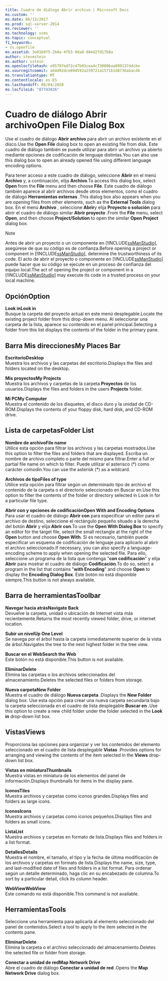 ```yaml
---
title: Cuadro de diálogo Abrir archivo | Microsoft Docs
ms.custom: ''
ms.date: 06/13/2017
ms.prod: sql-server-2014
ms.reviewer: ''
ms.technology: ssms
ms.topic: conceptual
f1_keywords:
- vs.openfile
ms.assetid: 3e01b9f5-2b0a-4fb3-9da8-984d27d17b8a
author: stevestein
ms.author: sstein
ms.openlocfilehash: e95797edf2c47b93cea4c730006aa8991374dcbe
ms.sourcegitcommit: ad4d92dce894592a259721a1571b1d8736abacdb
ms.translationtype: MT
ms.contentlocale: es-ES
ms.lasthandoff: 08/04/2020
ms.locfileid: "87743826"
---
```

# <a name="open-file-dialog-box"></a><span data-ttu-id="71d29-102">Cuadro de diálogo Abrir archivo</span><span class="sxs-lookup"><span data-stu-id="71d29-102">Open File Dialog Box</span></span>
  <span data-ttu-id="71d29-103">Use el cuadro de diálogo **Abrir archivo** para abrir un archivo existente en el disco.</span><span class="sxs-lookup"><span data-stu-id="71d29-103">Use the **Open File** dialog box to open an existing file from disk.</span></span> <span data-ttu-id="71d29-104">Este cuadro de diálogo también se puede utilizar para abrir un archivo ya abierto mediante opciones de codificación de lenguaje distintas.</span><span class="sxs-lookup"><span data-stu-id="71d29-104">You can also use this dialog box to open an already opened file using different language encoding options.</span></span>  
  
 <span data-ttu-id="71d29-105">Para tener acceso a este cuadro de diálogo, seleccione **Abrir** en el menú **Archivo** y, a continuación, elija **Archivo**.</span><span class="sxs-lookup"><span data-stu-id="71d29-105">To access this dialog box, select **Open** from the **File** menu and then choose **File**.</span></span> <span data-ttu-id="71d29-106">Este cuadro de diálogo también aparece al abrir archivos desde otros elementos, como el cuadro de diálogo **Herramientas externas** .</span><span class="sxs-lookup"><span data-stu-id="71d29-106">This dialog box also appears when you are opening files from other elements, such as the **External Tools** dialog box.</span></span> <span data-ttu-id="71d29-107">En el menú **Archivo** , seleccione **Abrir**y elija **Proyecto o solución** para abrir el cuadro de diálogo similar **Abrir proyecto** .</span><span class="sxs-lookup"><span data-stu-id="71d29-107">From the **File** menu, select **Open**, and then choose **Project/Solution** to open the similar **Open Project** dialog box.</span></span>  
  
> [!NOTE]  
>  <span data-ttu-id="71d29-108">Antes de abrir un proyecto o un componente en [!INCLUDE[ssManStudio](../../includes/ssmanstudio-md.md)], asegúrese de que su código es de confianza.</span><span class="sxs-lookup"><span data-stu-id="71d29-108">Before opening a project or component in [!INCLUDE[ssManStudio](../../includes/ssmanstudio-md.md)], determine the trustworthiness of its code.</span></span> <span data-ttu-id="71d29-109">El acto de abrir el proyecto o componente en [!INCLUDE[ssManStudio](../../includes/ssmanstudio-md.md)] puede hacer que su código se ejecute en un proceso de confianza del equipo local.</span><span class="sxs-lookup"><span data-stu-id="71d29-109">The act of opening the project or component in a [!INCLUDE[ssManStudio](../../includes/ssmanstudio-md.md)] may execute its code in a trusted process on your local machine.</span></span>  
  
## <a name="option"></a><span data-ttu-id="71d29-110">Opción</span><span class="sxs-lookup"><span data-stu-id="71d29-110">Option</span></span>  
 <span data-ttu-id="71d29-111">**Look in**</span><span class="sxs-lookup"><span data-stu-id="71d29-111">**Look in**</span></span>  
 <span data-ttu-id="71d29-112">Busque la carpeta del proyecto actual en este menú desplegable.</span><span class="sxs-lookup"><span data-stu-id="71d29-112">Locate the existing project folder from this drop-down menu.</span></span> <span data-ttu-id="71d29-113">Al seleccionar una carpeta de la lista, aparece su contenido en el panel principal.</span><span class="sxs-lookup"><span data-stu-id="71d29-113">Selecting a folder from this list displays the contents of the folder in the primary pane.</span></span>  
  
## <a name="my-places-bar"></a><span data-ttu-id="71d29-114">Barra Mis direcciones</span><span class="sxs-lookup"><span data-stu-id="71d29-114">My Places Bar</span></span>  
 <span data-ttu-id="71d29-115">**Escritorio**</span><span class="sxs-lookup"><span data-stu-id="71d29-115">**Desktop**</span></span>  
 <span data-ttu-id="71d29-116">Muestra los archivos y las carpetas del escritorio.</span><span class="sxs-lookup"><span data-stu-id="71d29-116">Displays the files and folders located on the desktop.</span></span>  
  
 <span data-ttu-id="71d29-117">**Mis proyectos**</span><span class="sxs-lookup"><span data-stu-id="71d29-117">**My Projects**</span></span>  
 <span data-ttu-id="71d29-118">Muestra los archivos y carpetas de la carpeta **Proyectos** de los usuarios.</span><span class="sxs-lookup"><span data-stu-id="71d29-118">Displays the files and folders in the users **Projects** folder.</span></span>  
  
 <span data-ttu-id="71d29-119">**Mi PC**</span><span class="sxs-lookup"><span data-stu-id="71d29-119">**My Computer**</span></span>  
 <span data-ttu-id="71d29-120">Muestra el contenido de los disquetes, el disco duro y la unidad de CD-ROM.</span><span class="sxs-lookup"><span data-stu-id="71d29-120">Displays the contents of your floppy disk, hard disk, and CD-ROM drive.</span></span>  
  
## <a name="folder-list"></a><span data-ttu-id="71d29-121">Lista de carpetas</span><span class="sxs-lookup"><span data-stu-id="71d29-121">Folder List</span></span>  
 <span data-ttu-id="71d29-122">**Nombre de archivo**</span><span class="sxs-lookup"><span data-stu-id="71d29-122">**File name**</span></span>  
 <span data-ttu-id="71d29-123">Utilice esta opción para filtrar los archivos y las carpetas mostrados.</span><span class="sxs-lookup"><span data-stu-id="71d29-123">Use this option to filter the files and folders that are displayed.</span></span> <span data-ttu-id="71d29-124">Escriba un nombre de archivo completo o parte del mismo para filtrar.</span><span class="sxs-lookup"><span data-stu-id="71d29-124">Enter a full or partial file name on which to filter.</span></span> <span data-ttu-id="71d29-125">Puede utilizar el asterisco (\*) como carácter comodín.</span><span class="sxs-lookup"><span data-stu-id="71d29-125">You can use the asterisk (\*) as a wildcard.</span></span>  
  
 <span data-ttu-id="71d29-126">**Archivos de tipo**</span><span class="sxs-lookup"><span data-stu-id="71d29-126">**Files of type**</span></span>  
 <span data-ttu-id="71d29-127">Utilice esta opción para filtrar según un determinado tipo de archivo el contenido de la carpeta o el directorio seleccionado en Buscar en.</span><span class="sxs-lookup"><span data-stu-id="71d29-127">Use this option to filter the contents of the folder or directory selected in Look in for a particular file type.</span></span>  
  
 <span data-ttu-id="71d29-128">**Abrir con y opciones de codificación**</span><span class="sxs-lookup"><span data-stu-id="71d29-128">**Open With and Encoding Options**</span></span>  
 <span data-ttu-id="71d29-129">Para usar el cuadro de diálogo **Abrir con** para especificar un editor para el archivo de destino, seleccione el rectángulo pequeño situado a la derecha del botón **Abrir** y elija **Abrir con**.</span><span class="sxs-lookup"><span data-stu-id="71d29-129">To use the **Open With Dialog Box** to specify an editor for the target file, select the small rectangle at the right of the **Open** button and choose **Open With**.</span></span> <span data-ttu-id="71d29-130">Si es necesario, también puede especificar un esquema de codificación de lenguaje para aplicarlo al abrir el archivo seleccionado.</span><span class="sxs-lookup"><span data-stu-id="71d29-130">If necessary, you can also specify a language-encoding scheme to apply when opening the selected file.</span></span> <span data-ttu-id="71d29-131">Para ello, seleccione un programa de la lista que contenga "**con codificación**" y elija **Abrir** para mostrar el cuadro de diálogo **Codificación**.</span><span class="sxs-lookup"><span data-stu-id="71d29-131">To do so, select a program in the list that contains "**with Encoding**" and choose **Open** to display the **Encoding Dialog Box**.</span></span> <span data-ttu-id="71d29-132">Este botón no está disponible siempre.</span><span class="sxs-lookup"><span data-stu-id="71d29-132">This button is not always available.</span></span>  
  
## <a name="toolbar"></a><span data-ttu-id="71d29-133">Barra de herramientas</span><span class="sxs-lookup"><span data-stu-id="71d29-133">Toolbar</span></span>  
 <span data-ttu-id="71d29-134">**Navegar hacia atrás**</span><span class="sxs-lookup"><span data-stu-id="71d29-134">**Navigate Back**</span></span>  
 <span data-ttu-id="71d29-135">Devuelve la carpeta, unidad o ubicación de Internet vista más recientemente.</span><span class="sxs-lookup"><span data-stu-id="71d29-135">Returns the most recently viewed folder, drive, or internet location.</span></span>  
  
 <span data-ttu-id="71d29-136">**Subir un nivel**</span><span class="sxs-lookup"><span data-stu-id="71d29-136">**Up One Level**</span></span>  
 <span data-ttu-id="71d29-137">Se navega por el árbol hasta la carpeta inmediatamente superior de la vista de árbol.</span><span class="sxs-lookup"><span data-stu-id="71d29-137">Navigates the tree to the next highest folder in the tree view.</span></span>  
  
 <span data-ttu-id="71d29-138">**Buscar en el Web**</span><span class="sxs-lookup"><span data-stu-id="71d29-138">**Search the Web**</span></span>  
 <span data-ttu-id="71d29-139">Este botón no está disponible.</span><span class="sxs-lookup"><span data-stu-id="71d29-139">This button is not available.</span></span>  
  
 <span data-ttu-id="71d29-140">**Eliminar**</span><span class="sxs-lookup"><span data-stu-id="71d29-140">**Delete**</span></span>  
 <span data-ttu-id="71d29-141">Elimina las carpetas o los archivos seleccionados del almacenamiento.</span><span class="sxs-lookup"><span data-stu-id="71d29-141">Deletes the selected files or folders from storage.</span></span>  
  
 <span data-ttu-id="71d29-142">**Nueva carpeta**</span><span class="sxs-lookup"><span data-stu-id="71d29-142">**New Folder**</span></span>  
 <span data-ttu-id="71d29-143">Muestra el cuadro de diálogo **Nueva carpeta** .</span><span class="sxs-lookup"><span data-stu-id="71d29-143">Displays the **New Folder** dialog box.</span></span> <span data-ttu-id="71d29-144">Use esta opción para crear una nueva carpeta secundaria bajo la carpeta seleccionada en el cuadro de lista desplegable **Buscar en** .</span><span class="sxs-lookup"><span data-stu-id="71d29-144">Use this option to create a new child folder under the folder selected in the **Look in** drop-down list box.</span></span>  
  
## <a name="views"></a><span data-ttu-id="71d29-145">Vistas</span><span class="sxs-lookup"><span data-stu-id="71d29-145">Views</span></span>  
 <span data-ttu-id="71d29-146">Proporciona las opciones para organizar y ver los contenidos del elemento seleccionado en el cuadro de lista desplegable **Vistas** .</span><span class="sxs-lookup"><span data-stu-id="71d29-146">Provides options for arranging and viewing the contents of the item selected in the **Views** drop-down list box.</span></span>  
  
 <span data-ttu-id="71d29-147">**Vistas en miniatura**</span><span class="sxs-lookup"><span data-stu-id="71d29-147">**Thumbnails**</span></span>  
 <span data-ttu-id="71d29-148">Muestra vistas en miniatura de los elementos del panel de información.</span><span class="sxs-lookup"><span data-stu-id="71d29-148">Displays thumbnails for items in the display pane.</span></span>  
  
 <span data-ttu-id="71d29-149">**Iconos**</span><span class="sxs-lookup"><span data-stu-id="71d29-149">**Tiles**</span></span>  
 <span data-ttu-id="71d29-150">Muestra archivos y carpetas como iconos grandes.</span><span class="sxs-lookup"><span data-stu-id="71d29-150">Displays files and folders as large icons.</span></span>  
  
 <span data-ttu-id="71d29-151">**Iconos**</span><span class="sxs-lookup"><span data-stu-id="71d29-151">**Icons**</span></span>  
 <span data-ttu-id="71d29-152">Muestra archivos y carpetas como iconos pequeños.</span><span class="sxs-lookup"><span data-stu-id="71d29-152">Displays files and folders as small icons.</span></span>  
  
 <span data-ttu-id="71d29-153">**Lista**</span><span class="sxs-lookup"><span data-stu-id="71d29-153">**List**</span></span>  
 <span data-ttu-id="71d29-154">Muestra archivos y carpetas en formato de lista.</span><span class="sxs-lookup"><span data-stu-id="71d29-154">Displays files and folders in a list format.</span></span>  
  
 <span data-ttu-id="71d29-155">**Detalles**</span><span class="sxs-lookup"><span data-stu-id="71d29-155">**Details**</span></span>  
 <span data-ttu-id="71d29-156">Muestra el nombre, el tamaño, el tipo y la fecha de última modificación de los archivos y carpetas en formato de lista.</span><span class="sxs-lookup"><span data-stu-id="71d29-156">Displays the name, size, type, and last-modified date of files and folders in a list format.</span></span> <span data-ttu-id="71d29-157">Para ordenar según un detalle determinado, haga clic en su encabezado de columna.</span><span class="sxs-lookup"><span data-stu-id="71d29-157">To sort by a particular detail, click its column header.</span></span>  
  
 <span data-ttu-id="71d29-158">**WebView**</span><span class="sxs-lookup"><span data-stu-id="71d29-158">**WebView**</span></span>  
 <span data-ttu-id="71d29-159">Este comando no está disponible.</span><span class="sxs-lookup"><span data-stu-id="71d29-159">This command is not available.</span></span>  
  
## <a name="tools"></a><span data-ttu-id="71d29-160">Herramientas</span><span class="sxs-lookup"><span data-stu-id="71d29-160">Tools</span></span>  
 <span data-ttu-id="71d29-161">Seleccione una herramienta para aplicarla al elemento seleccionado del panel de contenidos.</span><span class="sxs-lookup"><span data-stu-id="71d29-161">Select a tool to apply to the item selected in the contents pane.</span></span>  
  
 <span data-ttu-id="71d29-162">**Eliminar**</span><span class="sxs-lookup"><span data-stu-id="71d29-162">**Delete**</span></span>  
 <span data-ttu-id="71d29-163">Elimina la carpeta o el archivo seleccionado del almacenamiento.</span><span class="sxs-lookup"><span data-stu-id="71d29-163">Deletes the selected file or folder from storage.</span></span>  
  
 <span data-ttu-id="71d29-164">**Conectar a unidad de red**</span><span class="sxs-lookup"><span data-stu-id="71d29-164">**Map Network Drive**</span></span>  
 <span data-ttu-id="71d29-165">Abre el cuadro de diálogo **Conectar a unidad de red** .</span><span class="sxs-lookup"><span data-stu-id="71d29-165">Opens the **Map Network Drive** dialog box.</span></span>  
